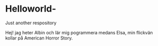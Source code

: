# Helloworld-
Just another respository

Hej! jag heter Albin och lär mig pogrammera medans Elsa, min flickvän kollar på American Horror Story.
